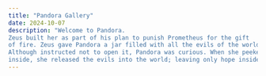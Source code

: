```yaml
---
title: "Pandora Gallery"
date: 2024-10-07
description: "Welcome to Pandora.
Zeus built her as part of his plan to punish Prometheus for the gift
of fire. Zeus gave Pandora a jar filled with all the evils of the world.
Although instructed not to open it, Pandora was curious. When she peeked
inside, she released the evils into the world; leaving only hope inside."
---
```



